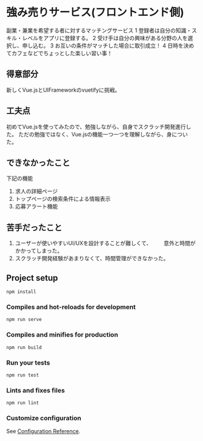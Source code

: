 # 強み売りサービス(フロントエンド側)
副業・兼業を希望する者に対するマッチングサービス
1 登録者は自分の知識・スキル・レベルをアプリに登録する。
2 受け手は自分の興味がある分野の人を選択し、申し込む。
3 お互いの条件がマッチした場合に取引成立！
4 日時を決めてカフェなどでちょっとした楽しい習い事！

## 得意部分
新しくVue.jsとUIFrameworkのvuetifyに挑戦。

## 工夫点
初めてVue.jsを使ってみたので、勉強しながら、自身でスクラッチ開発進行した。
ただの勉強ではなく、Vue.jsの機能一つ一つを理解しながら、身についた。

## できなかったこと
下記の機能
1. 求人の詳細ページ
2. トップページの検索条件による情報表示
3. 応募アラート機能

## 苦手だったこと
1. ユーザーが使いやすいUI/UXを設計することが難しくて、
　　意外と時間がかかってしまった。
2. スクラッチ開発経験があまりなくて、時間管理ができなかった。



## Project setup
```
npm install
```

### Compiles and hot-reloads for development
```
npm run serve
```

### Compiles and minifies for production
```
npm run build
```

### Run your tests
```
npm run test
```

### Lints and fixes files
```
npm run lint
```

### Customize configuration
See [Configuration Reference](https://cli.vuejs.org/config/).
